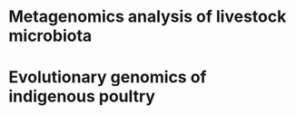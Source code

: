 Metagenomics analysis of livestock microbiota 
=====




Evolutionary genomics of indigenous poultry
=====
